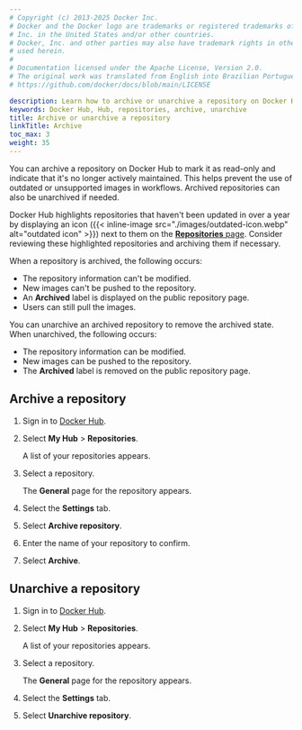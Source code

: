 ```yaml
---
# Copyright (c) 2013-2025 Docker Inc.
# Docker and the Docker logo are trademarks or registered trademarks of Docker,
# Inc. in the United States and/or other countries.
# Docker, Inc. and other parties may also have trademark rights in other terms
# used herein.
#
# Documentation licensed under the Apache License, Version 2.0.
# The original work was translated from English into Brazilian Portuguese.
# https://github.com/docker/docs/blob/main/LICENSE

description: Learn how to archive or unarchive a repository on Docker Hub
keywords: Docker Hub, Hub, repositories, archive, unarchive
title: Archive or unarchive a repository
linkTitle: Archive
toc_max: 3
weight: 35
---
```

You can archive a repository on Docker Hub to mark it as read-only and indicate
that it's no longer actively maintained. This helps prevent the use of outdated
or unsupported images in workflows. Archived repositories can also be unarchived
if needed.

Docker Hub highlights repositories that haven't been updated in over a year by
displaying an icon ({{< inline-image src="./images/outdated-icon.webp"
alt="outdated icon" >}}) next to them on the [**Repositories**
page](https://hub.docker.com/repositories/). Consider reviewing these
highlighted repositories and archiving them if necessary.

When a repository is archived, the following occurs:

- The repository information can't be modified.
- New images can't be pushed to the repository.
- An **Archived** label is displayed on the public repository page.
- Users can still pull the images.

You can unarchive an archived repository to remove the archived state. When
unarchived, the following occurs:

- The repository information can be modified.
- New images can be pushed to the repository.
- The **Archived** label is removed on the public repository page.

## Archive a repository

1. Sign in to [Docker Hub](https://hub.docker.com).
2. Select **My Hub** > **Repositories**.

   A list of your repositories appears.

3. Select a repository.

   The **General** page for the repository appears.

4. Select the **Settings** tab.
5. Select **Archive repository**.
6. Enter the name of your repository to confirm.
7. Select **Archive**.

## Unarchive a repository

1. Sign in to [Docker Hub](https://hub.docker.com).
2. Select **My Hub** > **Repositories**.

   A list of your repositories appears.

3. Select a repository.

   The **General** page for the repository appears.

4. Select the **Settings** tab.
5. Select **Unarchive repository**.

